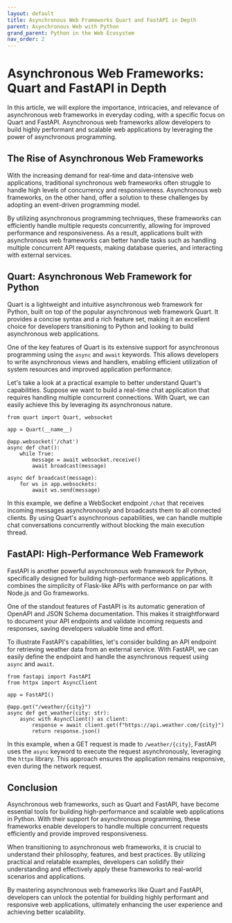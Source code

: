 ```yaml
---
layout: default
title: Asynchronous Web Frameworks Quart and FastAPI in Depth
parent: Asynchronous Web with Python
grand_parent: Python in the Web Ecosystem
nav_order: 2
---
```

# Asynchronous Web Frameworks: Quart and FastAPI in Depth

In this article, we will explore the importance, intricacies, and relevance of asynchronous web frameworks in everyday coding, with a specific focus on Quart and FastAPI. Asynchronous web frameworks allow developers to build highly performant and scalable web applications by leveraging the power of asynchronous programming.

## The Rise of Asynchronous Web Frameworks

With the increasing demand for real-time and data-intensive web applications, traditional synchronous web frameworks often struggle to handle high levels of concurrency and responsiveness. Asynchronous web frameworks, on the other hand, offer a solution to these challenges by adopting an event-driven programming model.

By utilizing asynchronous programming techniques, these frameworks can efficiently handle multiple requests concurrently, allowing for improved performance and responsiveness. As a result, applications built with asynchronous web frameworks can better handle tasks such as handling multiple concurrent API requests, making database queries, and interacting with external services.

## Quart: Asynchronous Web Framework for Python

Quart is a lightweight and intuitive asynchronous web framework for Python, built on top of the popular asynchronous web framework Quart. It provides a concise syntax and a rich feature set, making it an excellent choice for developers transitioning to Python and looking to build asynchronous web applications.

One of the key features of Quart is its extensive support for asynchronous programming using the `async` and `await` keywords. This allows developers to write asynchronous views and handlers, enabling efficient utilization of system resources and improved application performance.

Let's take a look at a practical example to better understand Quart's capabilities. Suppose we want to build a real-time chat application that requires handling multiple concurrent connections. With Quart, we can easily achieve this by leveraging its asynchronous nature.

```
from quart import Quart, websocket

app = Quart(__name__)

@app.websocket('/chat')
async def chat():
    while True:
        message = await websocket.receive()
        await broadcast(message)

async def broadcast(message):
    for ws in app.websockets:
        await ws.send(message)
```

In this example, we define a WebSocket endpoint `/chat` that receives incoming messages asynchronously and broadcasts them to all connected clients. By using Quart's asynchronous capabilities, we can handle multiple chat conversations concurrently without blocking the main execution thread.

## FastAPI: High-Performance Web Framework

FastAPI is another powerful asynchronous web framework for Python, specifically designed for building high-performance web applications. It combines the simplicity of Flask-like APIs with performance on par with Node.js and Go frameworks.

One of the standout features of FastAPI is its automatic generation of OpenAPI and JSON Schema documentation. This makes it straightforward to document your API endpoints and validate incoming requests and responses, saving developers valuable time and effort.

To illustrate FastAPI's capabilities, let's consider building an API endpoint for retrieving weather data from an external service. With FastAPI, we can easily define the endpoint and handle the asynchronous request using `async` and `await`.

```
from fastapi import FastAPI
from httpx import AsyncClient

app = FastAPI()

@app.get("/weather/{city}")
async def get_weather(city: str):
    async with AsyncClient() as client:
        response = await client.get(f"https://api.weather.com/{city}")
        return response.json()
```

In this example, when a GET request is made to `/weather/{city}`, FastAPI uses the `async` keyword to execute the request asynchronously, leveraging the `httpx` library. This approach ensures the application remains responsive, even during the network request.

## Conclusion

Asynchronous web frameworks, such as Quart and FastAPI, have become essential tools for building high-performance and scalable web applications in Python. With their support for asynchronous programming, these frameworks enable developers to handle multiple concurrent requests efficiently and provide improved responsiveness.

When transitioning to asynchronous web frameworks, it is crucial to understand their philosophy, features, and best practices. By utilizing practical and relatable examples, developers can solidify their understanding and effectively apply these frameworks to real-world scenarios and applications.

By mastering asynchronous web frameworks like Quart and FastAPI, developers can unlock the potential for building highly performant and responsive web applications, ultimately enhancing the user experience and achieving better scalability.